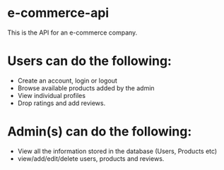 # e-commerce-api

This is the API for an e-commerce company.
# Users can do the following:
* Create an account, login or logout
* Browse available products added by the admin
* View individual profiles
* Drop ratings and add reviews.
# Admin(s) can do the following:
* View all the information stored in the database (Users, Products etc)
* view/add/edit/delete users, products and reviews. 
